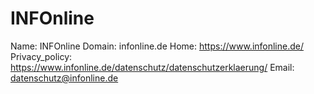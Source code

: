 
# INFOnline

Name: INFOnline
Domain: infonline.de
Home: https://www.infonline.de/
Privacy_policy: https://www.infonline.de/datenschutz/datenschutzerklaerung/
Email: datenschutz@infonline.de
